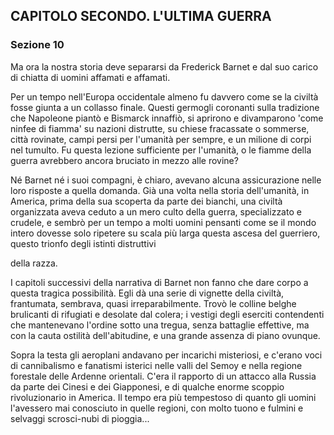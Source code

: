## CAPITOLO SECONDO. L'ULTIMA GUERRA

### Sezione 10

Ma ora la nostra storia deve separarsi da Frederick Barnet e dal suo carico di chiatta di uomini affamati e affamati.

Per un tempo nell'Europa occidentale almeno fu davvero come se la civiltà fosse giunta a un collasso finale. Questi germogli coronanti sulla tradizione che Napoleone piantò e Bismarck innaffiò, si aprirono e divamparono 'come ninfee di fiamma' su nazioni distrutte, su chiese fracassate o sommerse, città rovinate, campi persi per l'umanità per sempre, e un milione di corpi nel tumulto. Fu questa lezione sufficiente per l'umanità, o le fiamme della guerra avrebbero ancora bruciato in mezzo alle rovine?

Né Barnet né i suoi compagni, è chiaro, avevano alcuna assicurazione nelle loro risposte a quella domanda. Già una volta nella storia dell'umanità, in America, prima della sua scoperta da parte dei bianchi, una civiltà organizzata aveva ceduto a un mero culto della guerra, specializzato e crudele, e sembrò per un tempo a molti uomini pensanti come se il mondo intero dovesse solo ripetere su scala più larga questa ascesa del guerriero, questo trionfo degli istinti distruttivi

della razza.

I capitoli successivi della narrativa di Barnet non fanno che dare corpo a questa tragica possibilità. Egli dà una serie di vignette della civiltà, frantumata, sembrava, quasi irreparabilmente. Trovò le colline belghe brulicanti di rifugiati e desolate dal colera; i vestigi degli eserciti contendenti che mantenevano l'ordine sotto una tregua, senza battaglie effettive, ma con la cauta ostilità dell'abitudine, e una grande assenza di piano ovunque.

Sopra la testa gli aeroplani andavano per incarichi misteriosi, e c'erano voci di cannibalismo e fanatismi isterici nelle valli del Semoy e nella regione forestale delle Ardenne orientali. C'era il rapporto di un attacco alla Russia da parte dei Cinesi e dei Giapponesi, e di qualche enorme scoppio rivoluzionario in America. Il tempo era più tempestoso di quanto gli uomini l'avessero mai conosciuto in quelle regioni, con molto tuono e fulmini e selvaggi scrosci-nubi di pioggia...
